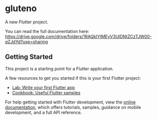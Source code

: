 # gluteno

A new Flutter project.

You can read the full documentation here:  
https://drive.google.com/drive/folders/1RAQkIYIMEyV3UlDNtZCzTJW00-qZJdYd?usp=sharing

## Getting Started

This project is a starting point for a Flutter application.

A few resources to get you started if this is your first Flutter project:

- [Lab: Write your first Flutter app](https://docs.flutter.dev/get-started/codelab)
- [Cookbook: Useful Flutter samples](https://docs.flutter.dev/cookbook)

For help getting started with Flutter development, view the
[online documentation](https://docs.flutter.dev/), which offers tutorials,
samples, guidance on mobile development, and a full API reference.
